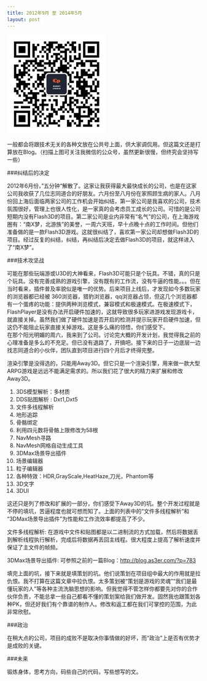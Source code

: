 ```yaml
---
title: 2012年9月 至 2014年5月
layout: post
---
```

![image](../images/wp-content/uploads/2014/05/qrcode_for_gh_2ed000b98865_258.jpg)

一般都会将跟技术无关的各种文放在公共号上面，供大家调侃用。但这篇文还是打算放在Blog。（扫描上图可关注我微信的公众号，虽然更新很慢，但终究会坚持写一些）

###纠结后的决定

2012年6月份，”五分钟“解散了。这家让我获得最大最快成长的公司，也是在这家公司我收获了几位志同道合的好朋友。六月份至八月份在家照顾生病的家人。八月份回上海后面临两家公司的工作机会开始纠结，第一家公司是我喜欢的公司，技术氛围很好，管理上也很人性化，是一家真的会考虑员工成长的公司。可惜的是公司短期内没有Flash3D的项目。第二家公司是业内非常有“名气”的公司，在上海游戏圈有：“南X梦，北游族”的美誉，一周六天班，早十点晚十点的工作时间。但他们准备做的是一款Flash3D游戏。这就很纠结了，喜欢第一家公司却想做Flash3D的项目。经过反复的纠结，纠结，再纠结后决定去做Flash3D的项目，就这样进入了“南X梦”。

###技术攻坚战

可能在那些玩端游或U3D的大神看来，Flash3D可能只是个玩具。不错，真的只是个玩具。没有完善成熟的游戏引擎，没有既有的工作流，没有牛逼的性能。。。但在当时看来，插件普及率貌似是唯一的优势。后来项目上线后，才发现如今多数玩家的浏览器都已经被 360浏览器，猎豹浏览器，qq浏览器占领，但这几个浏览器都有一个蛋疼的功能：提供两种浏览模式，兼容模式和极速模式。在极速模式下，FlashPlayer是没有办法开启硬件加速的，这就导致很多玩家进游戏发现游戏卡，就直接关掉。虽然我们做了硬件加速是否开启的检测并提示玩家开启硬件加速，但这仍不能阻止玩家直接关掉游戏。这是多么痛的领悟，你们感受下。  
在那个阳光明媚的周六，我来到了公司。讨论完大概的开发计划，我觉得我之前的心理准备是多么的不充足。但已没有退路了，开搞吧。接下来的日子一边底层一边找志同道合的小伙伴，团队直到项目进行四个月后才终得完整。

渲染引擎是没得选的，只能用Away3D。但它只是一个渲染引擎，用来做一款大型ARPG游戏是远远不能满足需求的。所以我们花了很大的精力来扩展和修改Away3D。

  1. 3DS模型解析：多材质
  2. DDS贴图解析 : Dxt1,Dxt5
  3. 文件多线程解析
  4. 地形追踪
  5. 骨骼绑定
  6. 利用四元数将骨骼上限修改为58根
  7. NavMesh寻路
  8. NavMesh网格自动生成工具
  9. 3DMax场景导出插件
  10. 场景编辑器
  11. 粒子编辑器
  12. 各种特效：HDR,GrayScale,HeatHaze,刀光，Phantom等
  13. 3D文字
  14. 3DUI
  
这还只是列了修改和扩展的一部分，你们感受下Away3D的坑。整个开发过程就是不停的填坑，苦逼程度也就可想而知了。上面的列表中的“文件多线程解析”和 “3DMax场景导出插件”为性能和工作流效率都提高了不少。

文件多线程解析: 在游戏中文件和贴图都是以二进制流的方式加载，然后将数据丢到解析线程执行解析，完成后将数据再丢回主线程。很大程度上提高了解析速度并保证了主文件的帧频。

3DMax场景导出插件: 可参照之前的一篇Blog：<a href="http://blog.as3er.com/?p=783">http://blog.as3er.com/?p=783</a>

填完上面的坑，接下来就是填策划的坑。他们说策划在项目组中最大的作用就是拉仇恨。我不打算在这篇文章中拉仇恨。太多策划被“策划是游戏的灵魂”“我们是最懂玩家的人”等各种主流洗脑思想的影响。但我觉得不管怎样你都要先对你的合作伙伴负责，不能总拿一些自己都看不懂的策划案给我们做开发。固然我也跟策划各种PK，但还好我们有个靠谱的制作人。修改和返工都在我们可掌控的范围，为此非常欣慰。

###政治

在稍大点的公司，项目的成败不是取决你事情做的好坏，而“政治”上是否有优势才是成败的关键。

###未来

锻炼身体，思考方向，码些自己的代码，写些想写的文。